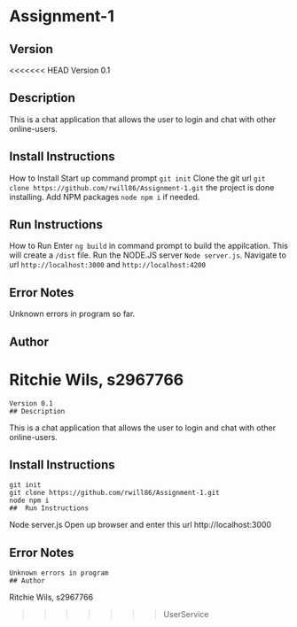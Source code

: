 # Assignment-1
## Version
<<<<<<< HEAD
Version 0.1
## Description 
This is a chat application that allows the user to login and chat with other online-users.
## 	Install Instructions
How to Install
Start up command prompt ```git init```
Clone the git url ```git clone https://github.com/rwill86/Assignment-1.git``` the project is done installing.
Add NPM packages ```node npm i``` if needed.
## 	Run Instructions
How to Run
Enter ```ng build``` in command prompt to build the appilcation. This will create a ```/dist``` file.
Run the NODE.JS server ```Node server.js```. Navigate to url ```http://localhost:3000``` and ```http://localhost:4200``` 
## Error Notes
Unknown errors in program so far.
## Author
Ritchie Wils, s2967766
=======
```
Version 0.1
## Description 
```
This is a chat application that allows the user to login and chat with other online-users.
## 	Install Instructions
```
git init
git clone https://github.com/rwill86/Assignment-1.git
node npm i
## 	Run Instructions
```
Node server.js
Open up browser and enter this url http://localhost:3000
## Error Notes
```
Unknown errors in program
## Author
```
Ritchie Wils, s2967766
>>>>>>> UserService

